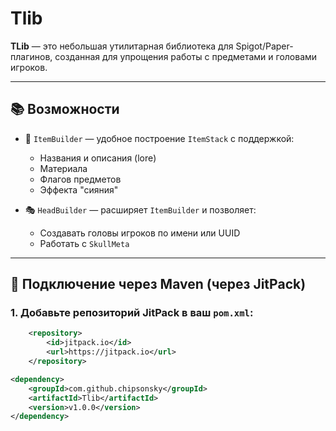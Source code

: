 # Tlib

**TLib** — это небольшая утилитарная библиотека для Spigot/Paper-плагинов, созданная для упрощения работы с предметами и головами игроков.

---

## 📚 Возможности

- 🔨 `ItemBuilder` — удобное построение `ItemStack` с поддержкой:
  - Названия и описания (lore)
  - Материала
  - Флагов предметов
  - Эффекта "сияния"
  
- 🎭 `HeadBuilder` — расширяет `ItemBuilder` и позволяет:
  - Создавать головы игроков по имени или UUID
  - Работать с `SkullMeta`

---

## 🔧 Подключение через Maven (через JitPack)

### 1. Добавьте репозиторий JitPack в ваш `pom.xml`:

```xml
    <repository>
        <id>jitpack.io</id>
        <url>https://jitpack.io</url>
    </repository>

<dependency>
    <groupId>com.github.chipsonsky</groupId>
    <artifactId>Tlib</artifactId>
    <version>v1.0.0</version>
</dependency>

```
